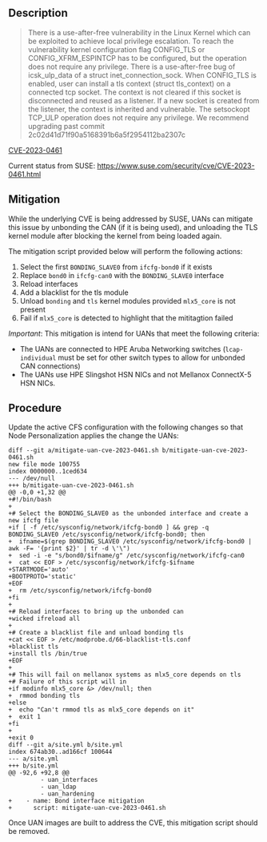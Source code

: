 ## Description

> There is a use-after-free vulnerability in the Linux Kernel which can be exploited to achieve local privilege escalation. To reach the vulnerability kernel configuration flag CONFIG_TLS or CONFIG_XFRM_ESPINTCP has to be configured, but the operation does not require any privilege. There is a use-after-free bug of icsk_ulp_data of a struct inet_connection_sock. When CONFIG_TLS is enabled, user can install a tls context (struct tls_context) on a connected tcp socket. The context is not cleared if this socket is disconnected and reused as a listener. If a new socket is created from the listener, the context is inherited and vulnerable. The setsockopt TCP_ULP operation does not require any privilege. We recommend upgrading past commit 2c02d41d71f90a5168391b6a5f2954112ba2307c

[CVE-2023-0461](https://cve.mitre.org/cgi-bin/cvename.cgi?name=CVE-2023-0461)

Current status from SUSE:
https://www.suse.com/security/cve/CVE-2023-0461.html

## Mitigation
While the underlying CVE is being addressed by SUSE, UANs can mitigate this issue by unbonding the CAN (if it is being used), and unloading the TLS kernel module after blocking the kernel from being loaded again.

The mitigation script provided below will perform the following actions:
1. Select the first `BONDING_SLAVE0` from `ifcfg-bond0` if it exists
1. Replace `bond0` in `ifcfg-can0` with the `BONDING_SLAVE0` interface
1. Reload interfaces
1. Add a blacklist for the tls module
1. Unload `bonding` and `tls` kernel modules provided `mlx5_core` is not present
1. Fail if `mlx5_core` is detected to highlight that the mititagtion failed

*Important*: This mitigation is intend for UANs that meet the following criteria:
* The UANs are connected to HPE Aruba Networking switches (`lcap-individual` must be set for other switch types to allow for unbonded CAN connections)
* The UANs use HPE Slingshot HSN NICs and not Mellanox ConnectX-5 HSN NICs.
## Procedure

Update the active CFS configuration with the following changes so that Node Personalization applies the change the UANs:
```
diff --git a/mitigate-uan-cve-2023-0461.sh b/mitigate-uan-cve-2023-0461.sh
new file mode 100755
index 0000000..1ced634
--- /dev/null
+++ b/mitigate-uan-cve-2023-0461.sh
@@ -0,0 +1,32 @@
+#!/bin/bash
+
+# Select the BONDING_SLAVE0 as the unbonded interface and create a new ifcfg file
+if [ -f /etc/sysconfig/network/ifcfg-bond0 ] && grep -q BONDING_SLAVE0 /etc/sysconfig/network/ifcfg-bond0; then
+  ifname=$(grep BONDING_SLAVE0 /etc/sysconfig/network/ifcfg-bond0 | awk -F= '{print $2}' | tr -d \'\")
+  sed -i -e "s/bond0/$ifname/g" /etc/sysconfig/network/ifcfg-can0
+  cat << EOF > /etc/sysconfig/network/ifcfg-$ifname
+STARTMODE='auto'
+BOOTPROTO='static'
+EOF
+  rm /etc/sysconfig/network/ifcfg-bond0
+fi
+
+# Reload interfaces to bring up the unbonded can
+wicked ifreload all
+
+# Create a blacklist file and unload bonding tls
+cat << EOF > /etc/modprobe.d/66-blacklist-tls.conf
+blacklist tls
+install tls /bin/true
+EOF
+
+# This will fail on mellanox systems as mlx5_core depends on tls
+# Failure of this script will in
+if modinfo mlx5_core &> /dev/null; then
+  rmmod bonding tls
+else
+  echo "Can't rmmod tls as mlx5_core depends on it"
+  exit 1
+fi
+
+exit 0
diff --git a/site.yml b/site.yml
index 674ab30..ad166cf 100644
--- a/site.yml
+++ b/site.yml
@@ -92,6 +92,8 @@
         - uan_interfaces
         - uan_ldap
         - uan_hardening
+    - name: Bond interface mitigation
+      script: mitigate-uan-cve-2023-0461.sh
```

Once UAN images are built to address the CVE, this mitigation script should be removed.
